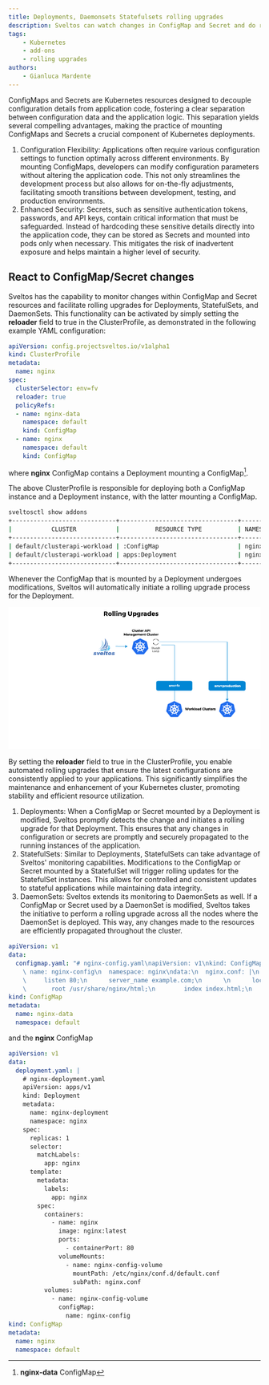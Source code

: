 ```yaml
---
title: Deployments, Daemonsets Statefulsets rolling upgrades
description: Sveltos can watch changes in ConfigMap and Secret and do rolling upgrades Deployments, Statefulsets and Daemonsets.
tags:
    - Kubernetes
    - add-ons
    - rolling upgrades
authors:
    - Gianluca Mardente
---
```


ConfigMaps and Secrets are Kubernetes resources designed to decouple configuration details from application code, fostering a clear separation between configuration data and the application logic. This separation yields several compelling advantages, making the practice of mounting ConfigMaps and Secrets a crucial component of Kubernetes deployments.

1. Configuration Flexibility: Applications often require various configuration settings to function optimally across different environments. By mounting ConfigMaps, developers can modify configuration parameters without altering the application code. This not only streamlines the development process but also allows for on-the-fly adjustments, facilitating smooth transitions between development, testing, and production environments.
2. Enhanced Security: Secrets, such as sensitive authentication tokens, passwords, and API keys, contain critical information that must be safeguarded. Instead of hardcoding these sensitive details directly into the application code, they can be stored as Secrets and mounted into pods only when necessary. This mitigates the risk of inadvertent exposure and helps maintain a higher level of security.

## React to ConfigMap/Secret changes

Sveltos has the capability to monitor changes within ConfigMap and Secret resources and facilitate rolling upgrades for Deployments, StatefulSets, and DaemonSets. This functionality can be activated by simply setting the __reloader__ field to true in the ClusterProfile, as demonstrated in the following example YAML configuration:

```yaml
apiVersion: config.projectsveltos.io/v1alpha1
kind: ClusterProfile
metadata:
  name: nginx
spec:
  clusterSelector: env=fv
  reloader: true
  policyRefs:
  - name: nginx-data
    namespace: default
    kind: ConfigMap
  - name: nginx
    namespace: default
    kind: ConfigMap
```

where __nginx__ ConfigMap contains a Deployment mounting a ConfigMap[^1].

The above ClusterProfile is responsible for deploying both a ConfigMap instance and a Deployment instance, with the latter mounting a ConfigMap.

```bash
sveltosctl show addons          
+-----------------------------+---------------------------------+-----------+---------------------+---------+-------------------------------+------------------------------+
|           CLUSTER           |          RESOURCE TYPE          | NAMESPACE |        NAME         | VERSION |             TIME              |       CLUSTER PROFILES       |
+-----------------------------+---------------------------------+-----------+---------------------+---------+-------------------------------+------------------------------+
| default/clusterapi-workload | :ConfigMap                      | nginx     | nginx-config        | N/A     | 2023-08-09 05:00:45 -0700 PDT | nginx                        |
| default/clusterapi-workload | apps:Deployment                 | nginx     | nginx-deployment    | N/A     | 2023-08-09 05:00:45 -0700 PDT | nginx                        |
+-----------------------------+---------------------------------+-----------+---------------------+---------+-------------------------------+------------------------------+
```

Whenever the ConfigMap that is mounted by a Deployment undergoes modifications, Sveltos will automatically initiate a rolling upgrade process for the Deployment.

![Sveltos: triggering rolling upgrades](assets/rolling_upgrades.gif)

By setting the __reloader__ field to true in the ClusterProfile, you enable automated rolling upgrades that ensure the latest configurations are consistently applied to your applications. This significantly simplifies the maintenance and enhancement of your Kubernetes cluster, promoting stability and efficient resource utilization.

1. Deployments: When a ConfigMap or Secret mounted by a Deployment is modified, Sveltos promptly detects the change and initiates a rolling upgrade for that Deployment. This ensures that any changes in configuration or secrets are promptly and securely propagated to the running instances of the application.
2. StatefulSets: Similar to Deployments, StatefulSets can take advantage of Sveltos' monitoring capabilities. Modifications to the ConfigMap or Secret mounted by a StatefulSet will trigger rolling updates for the StatefulSet instances. This allows for controlled and consistent updates to stateful applications while maintaining data integrity.
3. DaemonSets: Sveltos extends its monitoring to DaemonSets as well. If a ConfigMap or Secret used by a DaemonSet is modified, Sveltos takes the initiative to perform a rolling upgrade across all the nodes where the DaemonSet is deployed. This way, any changes made to the resources are efficiently propagated throughout the cluster.

[^1]:__nginx-data__ ConfigMap
```yaml
apiVersion: v1
data:
  configmap.yaml: "# nginx-config.yaml\napiVersion: v1\nkind: ConfigMap\nmetadata:\n
    \ name: nginx-config\n  namespace: nginx\ndata:\n  nginx.conf: |\n    server {\n
    \     listen 80;\n      server_name example.com;\n      \n      location / {\n
    \       root /usr/share/nginx/html;\n        index index.html;\n      }\n    }\n"
kind: ConfigMap
metadata:
  name: nginx-data
  namespace: default
```
and the __nginx__ ConfigMap
```yaml
apiVersion: v1
data:
  deployment.yaml: |
    # nginx-deployment.yaml
    apiVersion: apps/v1
    kind: Deployment
    metadata:
      name: nginx-deployment
      namespace: nginx
    spec:
      replicas: 1
      selector:
        matchLabels:
          app: nginx
      template:
        metadata:
          labels:
            app: nginx
        spec:
          containers:
            - name: nginx
              image: nginx:latest
              ports:
                - containerPort: 80
              volumeMounts:
                - name: nginx-config-volume
                  mountPath: /etc/nginx/conf.d/default.conf
                  subPath: nginx.conf
          volumes:
            - name: nginx-config-volume
              configMap:
                name: nginx-config
kind: ConfigMap
metadata:
  name: nginx
  namespace: default
```
